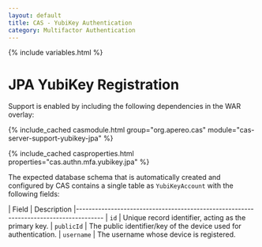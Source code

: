 ```yaml
---
layout: default
title: CAS - YubiKey Authentication
category: Multifactor Authentication
---
```


{% include variables.html %}

# JPA YubiKey Registration

Support is enabled by including the following dependencies in the WAR overlay:

{% include_cached casmodule.html group="org.apereo.cas" module="cas-server-support-yubikey-jpa" %}

{% include_cached casproperties.html properties="cas.authn.mfa.yubikey.jpa" %}

The expected database schema that is automatically created and configured by CAS contains a single table as `YubiKeyAccount` with the following fields:

| Field              | Description
|--------------------------------------------------------------------------------------
| `id`               | Unique record identifier, acting as the primary key.
| `publicId`         | The public identifier/key of the device used for authentication.
| `username`         | The username whose device is registered.
